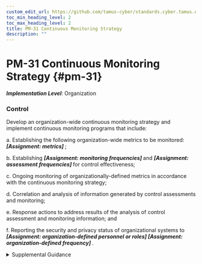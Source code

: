 ```yaml
---
custom_edit_url: https://github.com/tamus-cyber/standards.cyber.tamus.edu/tree/main/static/content/tamus.edu/TAMUS_profile.xml
toc_min_heading_level: 2
toc_max_heading_level: 2
title: PM-31 Continuous Monitoring Strategy
description: ""
---
```


# PM-31 Continuous Monitoring Strategy {#pm-31}

_**Implementation Level**_: Organization

### Control

Develop an organization-wide continuous monitoring strategy and implement continuous monitoring programs that include:

a. Establishing the following organization-wide metrics to be monitored: <strong> <em>[Assignment: metrics]</em> </strong>;

b. Establishing <strong> <em>[Assignment: monitoring frequencies]</em> </strong> and <strong> <em>[Assignment: assessment frequencies]</em> </strong> for control effectiveness;

c. Ongoing monitoring of organizationally-defined metrics in accordance with the continuous monitoring strategy;

d. Correlation and analysis of information generated by control assessments and monitoring;

e. Response actions to address results of the analysis of control assessment and monitoring information; and

f. Reporting the security and privacy status of organizational systems to <strong> <em>[Assignment: organization-defined personnel or roles]</em> </strong> <strong> <em>[Assignment: organization-defined frequency]</em> </strong>.

<details>
  <summary>Supplemental Guidance</summary>

Continuous monitoring at the organization level facilitates ongoing awareness of the security and privacy posture across the organization to support organizational risk management decisions. The terms <q xmlns="http://csrc.nist.gov/ns/oscal/1.0">continuous</q> and <q xmlns="http://csrc.nist.gov/ns/oscal/1.0">ongoing</q> imply that organizations assess and monitor their controls and risks at a frequency sufficient to support risk-based decisions. Different types of controls may require different monitoring frequencies. The results of continuous monitoring guide and inform risk response actions by organizations. Continuous monitoring programs allow organizations to maintain the authorizations of systems and common controls in highly dynamic environments of operation with changing mission and business needs, threats, vulnerabilities, and technologies. Having access to security- and privacy-related information on a continuing basis through reports and dashboards gives organizational officials the capability to make effective, timely, and informed risk management decisions, including ongoing authorization decisions. To further facilitate security and privacy risk management, organizations consider aligning organization-defined monitoring metrics with organizational risk tolerance as defined in the risk management strategy. Monitoring requirements, including the need for monitoring, may be referenced in other controls and control enhancements such as, <a xmlns="http://csrc.nist.gov/ns/oscal/1.0" href="#ac-2_smt.g">AC-2g</a>, <a xmlns="http://csrc.nist.gov/ns/oscal/1.0" href="#ac-2.7">AC-2(7)</a>, <a xmlns="http://csrc.nist.gov/ns/oscal/1.0" href="#ac-2.12_smt.a">AC-2(12)(a)</a>, <a xmlns="http://csrc.nist.gov/ns/oscal/1.0" href="#ac-2.7_smt.b">AC-2(7)(b)</a>, <a xmlns="http://csrc.nist.gov/ns/oscal/1.0" href="#ac-2.7_smt.c">AC-2(7)(c)</a>, <a xmlns="http://csrc.nist.gov/ns/oscal/1.0" href="#ac-17.1">AC-17(1)</a>, <a xmlns="http://csrc.nist.gov/ns/oscal/1.0" href="#at-4_smt.a">AT-4a</a>, <a xmlns="http://csrc.nist.gov/ns/oscal/1.0" href="#au-13">AU-13</a>, <a xmlns="http://csrc.nist.gov/ns/oscal/1.0" href="#au-13.1">AU-13(1)</a>, <a xmlns="http://csrc.nist.gov/ns/oscal/1.0" href="#au-13.2">AU-13(2)</a>, <a xmlns="http://csrc.nist.gov/ns/oscal/1.0" href="#ca-7">CA-7</a>, <a xmlns="http://csrc.nist.gov/ns/oscal/1.0" href="#cm-3_smt.f">CM-3f</a>, <a xmlns="http://csrc.nist.gov/ns/oscal/1.0" href="#cm-6_smt.d">CM-6d</a>, <a xmlns="http://csrc.nist.gov/ns/oscal/1.0" href="#cm-11_smt.c">CM-11c</a>, <a xmlns="http://csrc.nist.gov/ns/oscal/1.0" href="#ir-5">IR-5</a>, <a xmlns="http://csrc.nist.gov/ns/oscal/1.0" href="#ma-2_smt.b">MA-2b</a>, <a xmlns="http://csrc.nist.gov/ns/oscal/1.0" href="#ma-3_smt.a">MA-3a</a>, <a xmlns="http://csrc.nist.gov/ns/oscal/1.0" href="#ma-4_smt.a">MA-4a</a>, <a xmlns="http://csrc.nist.gov/ns/oscal/1.0" href="#pe-3_smt.d">PE-3d</a>, <a xmlns="http://csrc.nist.gov/ns/oscal/1.0" href="#pe-6">PE-6</a>, <a xmlns="http://csrc.nist.gov/ns/oscal/1.0" href="#pe-14_smt.b">PE-14b</a>, <a xmlns="http://csrc.nist.gov/ns/oscal/1.0" href="#pe-16">PE-16</a>, <a xmlns="http://csrc.nist.gov/ns/oscal/1.0" href="#pe-20">PE-20</a>, <a xmlns="http://csrc.nist.gov/ns/oscal/1.0" href="#pm-6">PM-6</a>, <a xmlns="http://csrc.nist.gov/ns/oscal/1.0" href="#pm-23">PM-23</a>, <a xmlns="http://csrc.nist.gov/ns/oscal/1.0" href="#ps-7_smt.e">PS-7e</a>, <a xmlns="http://csrc.nist.gov/ns/oscal/1.0" href="#sa-9_smt.c">SA-9c</a>, <a xmlns="http://csrc.nist.gov/ns/oscal/1.0" href="#sc-5.3_smt.b">SC-5(3)(b)</a>, <a xmlns="http://csrc.nist.gov/ns/oscal/1.0" href="#sc-7_smt.a">SC-7a</a>, <a xmlns="http://csrc.nist.gov/ns/oscal/1.0" href="#sc-7.24_smt.b">SC-7(24)(b)</a>, <a xmlns="http://csrc.nist.gov/ns/oscal/1.0" href="#sc-18_smt.b">SC-18b</a>, <a xmlns="http://csrc.nist.gov/ns/oscal/1.0" href="#sc-43_smt.b">SC-43b</a>, <a xmlns="http://csrc.nist.gov/ns/oscal/1.0" href="#si-4">SI-4</a>.

</details>

